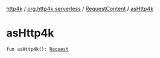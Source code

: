 [http4k](../../index.md) / [org.http4k.serverless](../index.md) / [RequestContent](index.md) / [asHttp4k](./as-http4k.md)

# asHttp4k

`fun asHttp4k(): `[`Request`](../../org.http4k.core/-request/index.md)